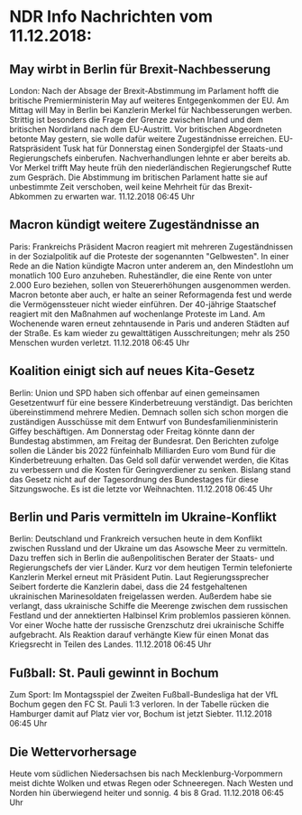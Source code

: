 # NDR Info Nachrichten vom 11.12.2018:


## May wirbt in Berlin für Brexit-Nachbesserung
London: Nach der Absage der Brexit-Abstimmung im Parlament hofft die britische Premierministerin May auf weiteres Entgegenkommen der EU. Am Mittag will May in Berlin bei Kanzlerin Merkel für Nachbesserungen werben. Strittig ist besonders die Frage der Grenze zwischen Irland und dem britischen Nordirland nach dem EU-Austritt. Vor britischen Abgeordneten betonte May gestern, sie wolle dafür weitere Zugeständnisse erreichen. EU-Ratspräsident Tusk hat für Donnerstag einen Sondergipfel der Staats-und Regierungschefs einberufen. Nachverhandlungen lehnte er aber bereits ab. Vor Merkel trifft May heute früh den niederländischen Regierungschef Rutte zum Gespräch. Die Abstimmung im britischen Parlament hatte sie auf unbestimmte Zeit verschoben, weil keine Mehrheit für das Brexit-Abkommen zu erwarten war. 11.12.2018 06:45 Uhr 

## Macron kündigt weitere Zugeständnisse an
Paris:				Frankreichs Präsident Macron reagiert mit mehreren Zugeständnissen in der Sozialpolitik auf die Proteste der sogenannten "Gelbwesten". In einer Rede an die Nation kündigte Macron unter anderem an, den Mindestlohn um monatlich 100 Euro anzuheben. Ruheständler, die eine Rente von unter 2.000 Euro beziehen, sollen von Steuererhöhungen ausgenommen werden. Macron betonte aber auch, er halte an seiner Reformagenda fest und werde die Vermögenssteuer nicht wieder einführen. Der 40-jährige Staatschef reagiert mit den Maßnahmen auf wochenlange Proteste im Land. Am Wochenende waren erneut zehntausende in Paris und anderen Städten auf der Straße. Es kam wieder zu gewalttätigen Ausschreitungen; mehr als 250 Menschen wurden verletzt. 11.12.2018 06:45 Uhr 

## Koalition einigt sich auf neues Kita-Gesetz
Berlin:					Union und SPD haben sich offenbar auf einen gemeinsamen Gesetzentwurf für eine bessere Kinderbetreuung verständigt. Das berichten übereinstimmend mehrere Medien. Demnach sollen sich schon morgen die zuständigen Ausschüsse mit dem Entwurf von Bundesfamilienministerin Giffey beschäftigen. Am Donnerstag oder Freitag könnte dann der Bundestag abstimmen, am Freitag der Bundesrat. Den Berichten zufolge sollen die Länder bis 2022 fünfeinhalb Milliarden Euro vom Bund für die Kinderbetreuung erhalten. Das Geld soll dafür verwendet werden, die Kitas zu verbessern und die Kosten für Geringverdiener zu senken. Bislang stand das Gesetz nicht auf der Tagesordnung des Bundestages für diese Sitzungswoche. Es ist die letzte vor Weihnachten. 11.12.2018 06:45 Uhr 

## Berlin und Paris vermitteln im Ukraine-Konflikt
Berlin:				Deutschland und Frankreich versuchen heute in dem Konflikt zwischen Russland und der Ukraine um das Asowsche Meer zu vermitteln. Dazu treffen sich in Berlin die außenpolitischen Berater der Staats- und Regierungschefs der vier Länder. Kurz vor dem heutigen Termin telefonierte Kanzlerin Merkel erneut mit Präsident Putin. Laut Regierungssprecher Seibert forderte die Kanzlerin dabei, dass die 24 festgehaltenen ukrainischen Marinesoldaten freigelassen werden. Außerdem habe sie verlangt, dass ukrainische Schiffe die Meerenge zwischen dem russischen Festland und der annektierten Halbinsel Krim problemlos passieren können. Vor einer Woche hatte der russische Grenzschutz drei ukrainische Schiffe aufgebracht. Als Reaktion darauf verhängte Kiew für einen Monat das Kriegsrecht in Teilen des Landes. 11.12.2018 06:45 Uhr 

## Fußball: St. Pauli gewinnt in Bochum
Zum Sport:	Im Montagsspiel der Zweiten Fußball-Bundesliga hat der VfL Bochum gegen den FC St. Pauli 1:3 verloren. In der Tabelle rücken die Hamburger damit auf Platz vier vor, Bochum ist jetzt Siebter. 11.12.2018 06:45 Uhr 

## Die Wettervorhersage
Heute vom südlichen Niedersachsen bis nach Mecklenburg-Vorpommern meist dichte Wolken und etwas Regen oder Schneeregen. Nach Westen und Norden hin überwiegend heiter und sonnig. 4 bis 8 Grad. 11.12.2018 06:45 Uhr 
